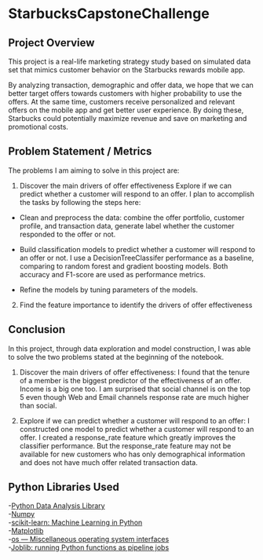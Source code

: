 # StarbucksCapstoneChallenge

## Project Overview
This project is a real-life marketing strategy study based on simulated data set that mimics customer behavior on the Starbucks rewards mobile app.

By analyzing transaction, demographic and offer data, we hope that we can better target offers towards customers with higher probability to use the offers. At the same time, customers receive personalized and relevant offers on the mobile app and get better user experience. By doing these, Starbucks could potentially maximize revenue and save on marketing and promotional costs.

## Problem Statement / Metrics 
The problems I am aiming to solve in this project are:

1. Discover the main drivers of offer effectiveness
    Explore if we can predict whether a customer will respond to an offer.
    I plan to accomplish the tasks by following the steps here:

  * Clean and preprocess the data: combine the offer portfolio, customer profile, and transaction data, generate label whether the customer responded to the offer or not.

  * Build classification models to predict whether a customer will respond to an offer or not. I use a DecisionTreeClassifer performance as a baseline, comparing to random forest and gradient boosting models. Both accuracy and F1-score are used as performance metrics.
    
  * Refine the models by tuning parameters of the models.

2. Find the feature importance to identify the drivers of offer effectiveness  

## Conclusion

In this project, through data exploration and model construction, I was able to solve the two problems stated at the beginning of the notebook.

1. Discover the main drivers of offer effectiveness:
    I found that the tenure of a member is the biggest predictor of the effectiveness of an offer. Income is a big one too. I am surprised that social channel is on the top 5 even though Web and Email channels response rate are much higher than social.

2. Explore if we can predict whether a customer will respond to an offer:
    I constructed one model to predict whether a customer will respond to an offer. I created a response_rate feature which greatly improves the classifier performance. But the response_rate feature may not be available for new customers who has only demographical information and does not have much offer related transaction data.


## Python Libraries Used
-[Python Data Analysis Library](https://pandas.pydata.org/)  
-[Numpy](http://www.numpy.org/)  
-[scikit-learn: Machine Learning in Python](https://scikit-learn.org/stable/)  
-[Matplotlib](https://matplotlib.org/)  
-[os — Miscellaneous operating system interfaces](https://docs.python.org/3/library/os.html)  
-[Joblib: running Python functions as pipeline jobs](https://joblib.readthedocs.io/en/latest/)  
 